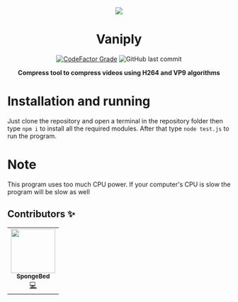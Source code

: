 
<div align="center">
<img src="https://raw.githubusercontent.com/Constani/vaniply/main/showcase.gif">
  
# Vaniply

  <a href="https://www.codefactor.io/repository/github/constani/vaniply"><img alt="CodeFactor Grade" src="https://www.codefactor.io/repository/github/constani/vaniply/badge"></a>
  <img alt="GitHub last commit" src="https://img.shields.io/github/last-commit/Constani/vaniply">

**Compress tool to compress videos using H264 and VP9 algorithms**

</div>

# Installation and running

Just clone the repository and open a terminal in the repository folder then type `npm i` to install all the required modules. After that type `node test.js` to run the program.

# Note

This program uses too much CPU power. If your computer's CPU is slow the program will be slow as well


## Contributors ✨

<table>
  <tr>
        <td align="center"><a href="https://spongebed.me"><img src="https://avatars.githubusercontent.com/u/56435044?v=4" width="100px;" alt=""/><br /><sub>          <b>SpongeBed</b></sub></a><br /> <a href="https://github.com/Constani/vaniply/commits?author=SpongeBed81" title="Code">💻</a></td>
    </tr>
</table>
